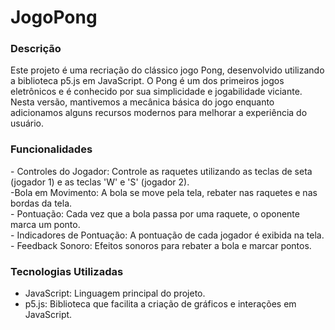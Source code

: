 # JogoPong

### Descrição
<p>Este projeto é uma recriação do clássico jogo Pong, desenvolvido utilizando a biblioteca p5.js em JavaScript. O Pong é um dos primeiros jogos eletrônicos e é conhecido por sua simplicidade e jogabilidade viciante. Nesta versão, mantivemos a mecânica básica do jogo enquanto adicionamos alguns recursos modernos para melhorar a experiência do usuário.</p>



### Funcionalidades
<p>
  - Controles do Jogador: Controle as raquetes utilizando as teclas de seta (jogador 1) e as teclas 'W' e 'S' (jogador 2).<br>
-Bola em Movimento: A bola se move pela tela, rebater nas raquetes e nas bordas da tela.<br>
- Pontuação: Cada vez que a bola passa por uma raquete, o oponente marca um ponto.<br>
- Indicadores de Pontuação: A pontuação de cada jogador é exibida na tela.<br>
- Feedback Sonoro: Efeitos sonoros para rebater a bola e marcar pontos.</p>

### Tecnologias Utilizadas
- JavaScript: Linguagem principal do projeto.<br>
- p5.js: Biblioteca que facilita a criação de gráficos e interações em JavaScript.
